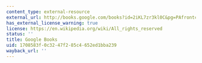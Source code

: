 ```yaml
---
content_type: external-resource
external_url: http://books.google.com/books?id=2iKL7zr3kl0C&pg=PAfrontcover
has_external_license_warning: true
license: https://en.wikipedia.org/wiki/All_rights_reserved
status: ''
title: Google Books
uid: 1708583f-0c32-47f2-85c4-652ed1bba239
wayback_url: ''
---
```

